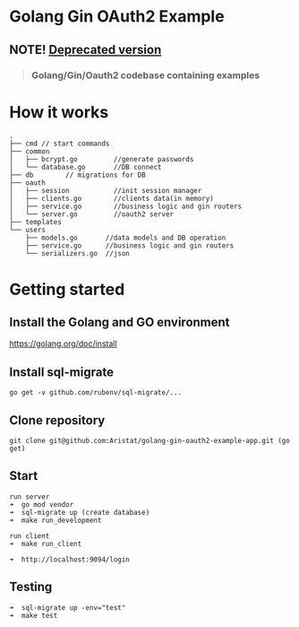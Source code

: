 # Golang Gin OAuth2 Example

## NOTE! [Deprecated version](https://github.com/Aristat/golang-oauth2-example-app/tree/gin-example)
> ### Golang/Gin/Oauth2 codebase containing examples

# How it works

```
.
├── cmd // start commands
├── common
│   ├── bcrypt.go         //generate passwords
│   └── database.go       //DB connect
├── db        // migrations for DB
├── oauth
│   ├── session           //init session manager
│   ├── clients.go        //clients data(in memory)
│   ├── service.go        //business logic and gin routers
│   └── server.go         //oauth2 server
├── templates
└── users
    ├── models.go       //data models and DB operation
    ├── service.go      //business logic and gin routers
    └── serializers.go  //json
```


# Getting started

## Install the Golang and GO environment

https://golang.org/doc/install

## Install sql-migrate

```
go get -v github.com/rubenv/sql-migrate/...
```

## Clone repository

```
git clone git@github.com:Aristat/golang-gin-oauth2-example-app.git (go get)
```

## Start

```
run server
➜  go mod vendor
➜  sql-migrate up (create database)
➜  make run_development

run client
➜  make run_client

➜  http://localhost:9094/login
```

## Testing
```
➜  sql-migrate up -env="test"
➜  make test
```